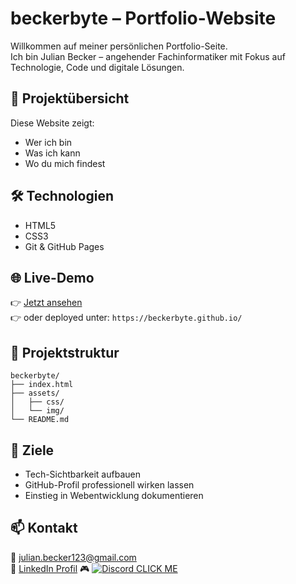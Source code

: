 # beckerbyte – Portfolio-Website

Willkommen auf meiner persönlichen Portfolio-Seite.  
Ich bin Julian Becker – angehender Fachinformatiker mit Fokus auf Technologie, Code und digitale Lösungen.

## 🚀 Projektübersicht

Diese Website zeigt:
- Wer ich bin
- Was ich kann
- Wo du mich findest

## 🛠️ Technologien

- HTML5
- CSS3
- Git & GitHub Pages

## 🌐 Live-Demo

👉 [Jetzt ansehen](https://beckerbyte.github.io/)  
👉 oder deployed unter: `https://beckerbyte.github.io/`

## 📂 Projektstruktur

```
beckerbyte/
├── index.html
├── assets/
│   ├── css/
│   └── img/
└── README.md
```

## 🧠 Ziele

- Tech-Sichtbarkeit aufbauen  
- GitHub-Profil professionell wirken lassen  
- Einstieg in Webentwicklung dokumentieren

## 📫 Kontakt

📧 julian.becker123@gmail.com  
🔗 [LinkedIn Profil](https://www.linkedin.com/in/julian-becker-8125b42b7/)
🎮 [![Discord](https://img.icons8.com/color/24/000000/discord-logo.png) CLICK ME](https://discord.com/users/270226761256534027)
